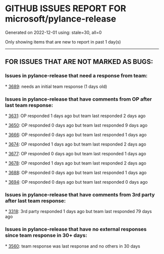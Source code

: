 
# GITHUB ISSUES REPORT FOR microsoft/pylance-release


Generated on 2022-12-01 using: stale=30, all=0


Only showing items that are new to report in past 1 day(s)


---

## FOR ISSUES THAT ARE NOT MARKED AS BUGS:


### Issues in pylance-release that need a response from team:


\* [3689](https://github.com/microsoft/pylance-release/issues/3689 "Member &quot;iter_rows&quot; unknown for openpyxl worksheet"): needs an initial team response (1 days old)

### Issues in pylance-release that have comments from OP after last team response:


\* [3631](https://github.com/microsoft/pylance-release/issues/3631 "Pylance randomly forgets previously known inferred types after editing"): OP responded 1 days ago but team last responded 2 days ago

\* [3650](https://github.com/microsoft/pylance-release/issues/3650 "When inspecting a stdlib method, VSCode consumes high percentage of CPU and becomes unresponsive or very laggy, possibly due to weird Windows Defender interaction"): OP responded 0 days ago but team last responded 9 days ago

\* [3666](https://github.com/microsoft/pylance-release/issues/3666 "100% CPU usage on systemd repository"): OP responded 0 days ago but team last responded 1 days ago

\* [3674](https://github.com/microsoft/pylance-release/issues/3674 "Duplicated Suggestion in Jupyter Notebook"): OP responded 1 days ago but team last responded 2 days ago

\* [3677](https://github.com/microsoft/pylance-release/issues/3677 "Auto import feature breaks after adding another directory to workspace"): OP responded 0 days ago but team last responded 1 days ago

\* [3678](https://github.com/microsoft/pylance-release/issues/3678 "Option to set python.analysis.packageIndexDepths  depth globally."): OP responded 1 days ago but team last responded 2 days ago

\* [3688](https://github.com/microsoft/pylance-release/issues/3688 "Cannot access member &quot;clicked&quot; for type &quot;QPushButton&quot;;   Member &quot;clicked&quot; is unknown"): OP responded 0 days ago but team last responded 1 days ago

\* [3694](https://github.com/microsoft/pylance-release/issues/3694 "Incorrect Missing Import Warnings"): OP responded 0 days ago but team last responded 0 days ago

### Issues in pylance-release that have comments from 3rd party after last team response:


\* [3318](https://github.com/microsoft/pylance-release/issues/3318 "[Auto Import] - Suggest equivalents from `collections.abc` rather than `typing`"): 3rd party responded 1 days ago but team last responded 79 days ago

### Issues in pylance-release that have no external responses since team response in 30+ days:


\* [3560](https://github.com/microsoft/pylance-release/issues/3560 "Have To Restart IDE On Each Pip Install"): team response was last response and no others in 30 days
